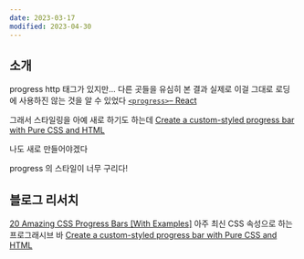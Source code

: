 ```yaml
---
date: 2023-03-17
modified: 2023-04-30
---
```


## 소개

progress http 태그가 있지만...
다른 곳들을 유심히 본 결과 실제로 이걸 그대로 로딩에 사용하진 않는 것을 알 수 있었다
[`<progress>`– React](https://react.dev/reference/react-dom/components/progress)

그래서 스타일링을 아예 새로 하기도 하는데
[Create a custom-styled progress bar with Pure CSS and HTML](https://nikitahl.com/progress-bar-css)

나도 새로 만들어야겠다

progress 의 스타일이 너무 구리다!

## 블로그 리서치

[20 Amazing CSS Progress Bars [With Examples]](https://alvarotrigo.com/blog/progress-bar-css/)
아주 최신 CSS 속성으로 하는 프로그래시브 바 [Create a custom-styled progress bar with Pure CSS and HTML](https://nikitahl.com/progress-bar-css)

##
